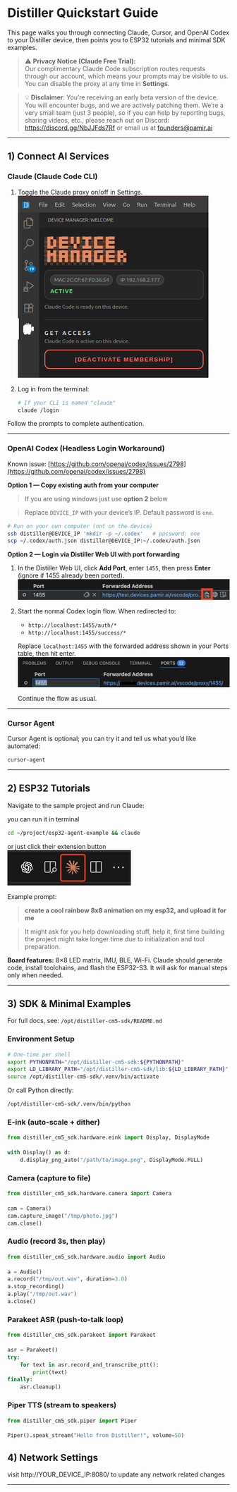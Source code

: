 # Distiller Quickstart Guide

This page walks you through connecting Claude, Cursor, and OpenAI Codex to your Distiller device, then points you to ESP32 tutorials and minimal SDK examples.

> ⚠️ **Privacy Notice (Claude Free Trial):**  
> Our complimentary Claude Code subscription routes requests through our account, which means your prompts may be visible to us. You can disable the proxy at any time in **Settings**.

>💡 **Disclaimer**: You’re receiving an early beta version of the device. You will encounter bugs, and we are actively patching them. We’re a very small team (just 3 people), so if you can help by reporting bugs, sharing videos, etc., please reach out on Discord: https://discord.gg/NbJJFds7Rf or email us at founders@pamir.ai 

---

## 1) Connect AI Services

### Claude (Claude Code CLI)

1. Toggle the Claude proxy on/off in Settings.   
   ![Settings → Claude proxy toggle](./images/claude-proxy-toggle.png)

2. Log in from the terminal:
   ```bash
   # If your CLI is named "claude"
   claude /login
   ```

Follow the prompts to complete authentication.

---

### OpenAI Codex (Headless Login Workaround)

Known issue: [https://github.com/openai/codex/issues/2798](https://github.com/openai/codex/issues/2798)

**Option 1 — Copy existing auth from your computer**
> If you are using windows just use **option 2** below

> Replace `DEVICE_IP` with your device’s IP. Default password is `one`.

```bash
# Run on your own computer (not on the device)
ssh distiller@DEVICE_IP 'mkdir -p ~/.codex'   # password: one
scp ~/.codex/auth.json distiller@DEVICE_IP:~/.codex/auth.json
```

**Option 2 — Login via Distiller Web UI with port forwarding**

1. In the Distiller Web UI, click **Add Port**, enter `1455`, then press **Enter** (ignore if 1455 already been ported).
   ![Add Port: 1455](./images/add-port-1455.png)

2. Start the normal Codex login flow. When redirected to:

   * `http://localhost:1455/auth/*`
   * `http://localhost:1455/success/*`

   Replace `localhost:1455` with the forwarded address shown in your Ports table, then hit enter.
   ![Ports table showing forwarded URL](./images/ports-table.png)

   Continue the flow as usual.

---

### Cursor Agent

Cursor Agent is optional; you can try it and tell us what you’d like automated:

```bash
cursor-agent
```

---

## 2) ESP32 Tutorials

Navigate to the sample project and run Claude:

you can run it in terminal 
```bash
cd ~/project/esp32-agent-example && claude
```
or just click their extension button ![claude logo pic](./images/claude_logo.png)

Example prompt:
> **create a cool rainbow 8x8 animation on my esp32, and upload it for me**

> It might ask for you help downloading stuff, help it, first time building the project might take longer time due to initialization and tool preparation.

> 

**Board features:** 8×8 LED matrix, IMU, BLE, Wi-Fi.
Claude should generate code, install toolchains, and flash the ESP32-S3. It will ask for manual steps only when needed.

---

## 3) SDK & Minimal Examples

For full docs, see: `/opt/distiller-cm5-sdk/README.md`

### Environment Setup

```bash
# One-time per shell
export PYTHONPATH="/opt/distiller-cm5-sdk:${PYTHONPATH}"
export LD_LIBRARY_PATH="/opt/distiller-cm5-sdk/lib:${LD_LIBRARY_PATH}"
source /opt/distiller-cm5-sdk/.venv/bin/activate
```

Or call Python directly:

```bash
/opt/distiller-cm5-sdk/.venv/bin/python
```

### E-ink (auto-scale + dither)

```python
from distiller_cm5_sdk.hardware.eink import Display, DisplayMode

with Display() as d:
    d.display_png_auto("/path/to/image.png", DisplayMode.FULL)
```

### Camera (capture to file)

```python
from distiller_cm5_sdk.hardware.camera import Camera

cam = Camera()
cam.capture_image("/tmp/photo.jpg")
cam.close()
```

### Audio (record 3s, then play)

```python
from distiller_cm5_sdk.hardware.audio import Audio

a = Audio()
a.record("/tmp/out.wav", duration=3.0)
a.stop_recording()
a.play("/tmp/out.wav")
a.close()
```

### Parakeet ASR (push-to-talk loop)

```python
from distiller_cm5_sdk.parakeet import Parakeet

asr = Parakeet()
try:
    for text in asr.record_and_transcribe_ptt():
        print(text)
finally:
    asr.cleanup()
```

### Piper TTS (stream to speakers)

```python
from distiller_cm5_sdk.piper import Piper

Piper().speak_stream("Hello from Distiller!", volume=50)
```

## 4) Network Settings
visit http://YOUR_DEVICE_IP:8080/ to update any network related changes

---

